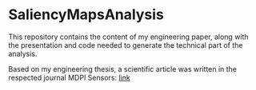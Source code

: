# SaliencyMapsAnalysis

This repository contains the content of my engineering paper, along with the presentation and code needed to generate the technical part of the analysis. 

Based on my engineering thesis, a scientific article was written in the respected journal MDPI Sensors: [link](https://www.mdpi.com/1424-8220/23/9/4543)

